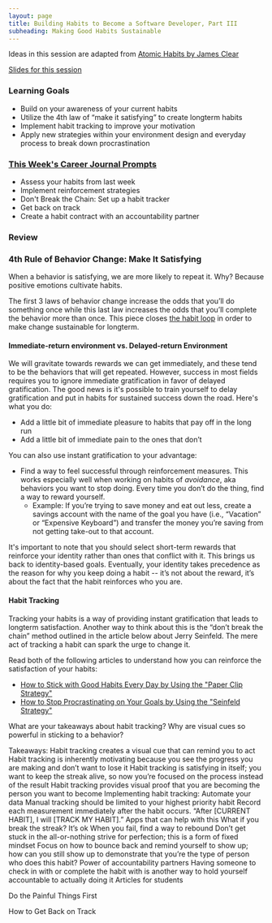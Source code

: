 ```yaml
---
layout: page
title: Building Habits to Become a Software Developer, Part III
subheading: Making Good Habits Sustainable
---
```

Ideas in this session are adapted from [Atomic Habits by James Clear](https://bookshop.org/books/atomic-habits-an-easy-proven-way-to-build-good-habits-break-bad-ones/9780735211292)

[Slides for this session](https://docs.google.com/presentation/d/1-IBHv1FMKcT57G_XLGYB4C_yB5kRhaTVi0UDUBWtd6Y/edit?usp=sharing)

### Learning Goals
* Build on your awareness of your current habits
* Utilize the 4th law of “make it satisfying” to create longterm habits
* Implement habit tracking to improve your motivation
* Apply new strategies within your environment design and everyday process to break down procrastination

### [This Week's Career Journal Prompts](https://github.com/turingschool/career-development-curriculum-site/blob/master/module_two/mod2_career_journal_prompts.md#week-4)

* Assess your habits from last week
* Implement reinforcement strategies
* Don't Break the Chain: Set up a habit tracker
* Get back on track
* Create a habit contract with an accountability partner

### Review

### 4th Rule of Behavior Change: Make It Satisfying
When a behavior is satisfying, we are more likely to repeat it. Why? Because positive emotions cultivate habits.

The first 3 laws of behavior change increase the odds that you’ll do something once while this last law increases the odds that you’ll complete the behavior more than once. This piece closes [the habit loop](/module_one/week_3_building_habits) in order to make change sustainable for longterm.

#### Immediate-return environment vs. Delayed-return Environment
We will gravitate towards rewards we can get immediately, and these tend to be the behaviors that will get repeated. However, success in most fields requires you to ignore immediate gratification in favor of delayed gratification. The good news is it's possible to train yourself to delay gratification and put in habits for sustained success down the road. Here's what you do:

* Add a little bit of immediate pleasure to habits that pay off in the long run
* Add a little bit of immediate pain to the ones that don’t

You can also use instant gratification to your advantage:

* Find a way to feel successful through reinforcement measures. This works especially well when working on habits of *avoidance*, aka behaviors you want to stop doing. Every time you don’t do the thing, find a way to reward yourself. 
    * Example: If you’re trying to save money and eat out less, create a savings account with the name of the goal you have (i.e., “Vacation” or “Expensive Keyboard”) and transfer the money you’re saving from not getting take-out to that account.

It's important to note that you should select short-term rewards that reinforce your identity rather than ones that conflict with it. This brings us back to identity-based goals. Eventually, your identity takes precedence as the reason for why you keep doing a habit -- it’s not about the reward, it’s about the fact that the habit reinforces who you are.

#### Habit Tracking
Tracking your habits is a way of providing instant gratification that leads to longterm satisfaction. Another way to think about this is the “don’t break the chain” method outlined in the article below about Jerry Seinfeld. The mere act of tracking a habit can spark the urge to change it.

Read both of the following articles to understand how you can reinforce the satisfaction of your habits:

* [How to Stick with Good Habits Every Day by Using the "Paper Clip Strategy"](https://jamesclear.com/paper-clips)
* [How to Stop Procrastinating on Your Goals by Using the "Seinfeld Strategy"](https://jamesclear.com/stop-procrastinating-seinfeld-strategy)

What are your takeaways about habit tracking? Why are visual cues so powerful in sticking to a behavior?


Takeaways:
Habit tracking creates a visual cue that can remind you to act
Habit tracking is inherently motivating because you see the progress you are making and don’t want to lose it
Habit tracking is satisfying in itself; you want to keep the streak alive, so now you’re focused on the process instead of the result
Habit tracking provides visual proof that you are becoming the person you want to become
Implementing habit tracking:
Automate your data
Manual tracking should be limited to your highest priority habit
Record each measurement immediately after the habit occurs. “After [CURRENT HABIT], I will [TRACK MY HABIT].”
Apps that can help with this
What if you break the streak?
It’s ok
When you fail, find a way to rebound
Don’t get stuck in the all-or-nothing strive for perfection; this is a form of fixed mindset
Focus on how to bounce back and remind yourself to show up; how can you still show up to demonstrate that you’re the type of person who does this habit? 
Power of accountability partners
Having someone to check in with or complete the habit with is another way to hold yourself accountable to actually doing it
Articles for students

Do the Painful Things First

How to Get Back on Track
